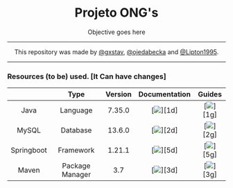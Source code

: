 <div align="center">
<h1>Projeto ONG's</h1>
<p>Objective goes here</p>
</div>

---

<div align="center">

This repository was made by [@gxstav](https://github.com/gxstav), [@ojedabecka](https://github.com/ojedabecka) and [@Lipton1995](https://github.com/Lipton1995).

</div>

---

### Resources (to be) used. [It Can have changes]

<div align="center">

 |                      | Type            | Version    | Documentation  | Guides         |
 | :------------------: | :-------------: | :--------: |:--------------:|:--------------:|
 | Java | Language | 7.35.0     | [![][eye]][1d] | [![][eye]][1g] |
 | MySQL | Database | 13.6.0     | [![][eye]][2d] | [![][eye]][2g] |
 | Springboot | Framework | 1.21.1     | [![][eye]][5d] | [![][eye]][5g] |
 | Maven | Package Manager | 3.7        | [![][eye]][3d] | [![][eye]][3g] |

 
</div>

[eye]:https://www.iconninja.com/files/401/950/364/eye-icon.png

